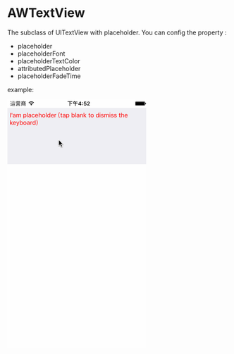 # AWTextView
The subclass of UITextView with placeholder.
You can config the property :
* placeholder
* placeholderFont
* placeholderTextColor
* attributedPlaceholder
* placeholderFadeTime

example:

![image](https://github.com/alexwongcoder/AWTextView/blob/master/AWTextViewDemo.gif)
